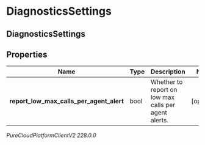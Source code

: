 # DiagnosticsSettings

## DiagnosticsSettings

## Properties

|Name | Type | Description | Notes|
|------------ | ------------- | ------------- | -------------|
| **report_low_max_calls_per_agent_alert** | bool | Whether to report on low max calls per agent alerts. | [optional] |



_PureCloudPlatformClientV2 228.0.0_
